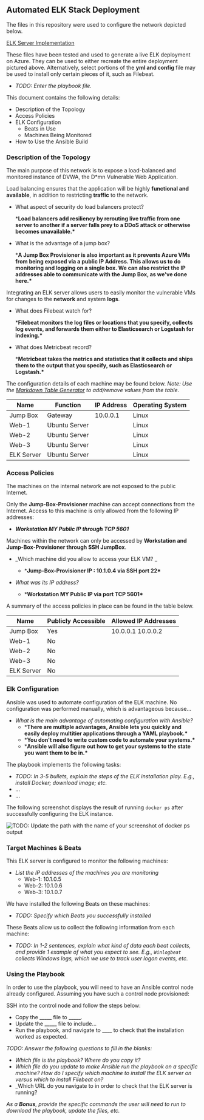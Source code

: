 ## Automated ELK Stack Deployment

The files in this repository were used to configure the network depicted below.

[ELK Server Implementation](https://github.com/cskelk789/ELK-Stack-Deployment/blob/main/Diagrams/ELK%20Server%20Implementation.png)


These files have been tested and used to generate a live ELK deployment on Azure. They can be used to either recreate the entire deployment pictured above. Alternatively, select portions of the **yml and config** file may be used to install only certain pieces of it, such as Filebeat.

  - _TODO: Enter the playbook file._

This document contains the following details:
- Description of the Topology
- Access Policies
- ELK Configuration
  - Beats in Use
  - Machines Being Monitored
- How to Use the Ansible Build


### Description of the Topology

The main purpose of this network is to expose a load-balanced and monitored instance of DVWA, the D*mn Vulnerable Web Application.

Load balancing ensures that the application will be highly **functional and available**, in addition to restricting **traffic** to the network.
- What aspect of security do load balancers protect? 

  ***Load balancers add resiliency by rerouting live traffic from one server to another if a server falls prey to a DDoS attack or otherwise becomes unavailable.\***

- What is the advantage of a jump box?

  ***A Jump Box Provisioner is also important as it prevents Azure VMs from being exposed via a public IP Address. This allows us to do monitoring and logging on a single box. We can also restrict the IP addresses able to communicate with the Jump Box, as we've done here.\***

Integrating an ELK server allows users to easily monitor the vulnerable VMs for changes to the **network** and system **logs**.
- What does Filebeat watch for?

  ***Filebeat monitors the log files or locations that you specify, collects log events, and forwards them either to Elasticsearch or Logstash for indexing.\***

- What does Metricbeat record?

  ***Metricbeat takes the metrics and statistics that it collects and ships them to the output that you specify, such as Elasticsearch or Logstash.\***

The configuration details of each machine may be found below.
_Note: Use the [Markdown Table Generator](http://www.tablesgenerator.com/markdown_tables) to add/remove values from the table_.

| Name       | Function      | IP Address | Operating System |
| ---------- | ------------- | ---------- | ---------------- |
| Jump Box   | Gateway       | 10.0.0.1   | Linux            |
| Web-1      | Ubuntu Server |            | Linux            |
| Web-2      | Ubuntu Server |            | Linux            |
| Web-3      | Ubuntu Server |            | Linux            |
| ELK Server | Ubuntu Server |            | Linux            |

### Access Policies

The machines on the internal network are not exposed to the public Internet. 

Only the __Jump-Box-Provisioner__ machine can accept connections from the Internet. Access to this machine is only allowed from the following IP addresses:

- **_Workstation MY Public IP through TCP 5601_**

Machines within the network can only be accessed by __Workstation and Jump-Box-Provisioner through SSH JumpBox__.
- _Which machine did you allow to access your ELK VM? _
  - ***Jump-Box-Provisioner IP : 10.1.0.4 via SSH port 22\***

- _What was its IP address?_
  - ***Workstation MY Public IP via port TCP 5601\***


A summary of the access policies in place can be found in the table below.

| Name       | Publicly Accessible | Allowed IP Addresses |
| ---------- | ------------------- | -------------------- |
| Jump Box   | Yes                 | 10.0.0.1 10.0.0.2    |
| Web-1      | No                  |                      |
| Web-2      | No                  |                      |
| Web-3      | No                  |                      |
| ELK Server | No                  |                      |

### Elk Configuration

Ansible was used to automate configuration of the ELK machine. No configuration was performed manually, which is advantageous because...
- _What is the main advantage of automating configuration with Ansible?_
  - ***There are multiple advantages, Ansible lets you quickly and easily deploy multitier applications through a YAML playbook.\***
  - ***You don't need to write custom code to automate your systems.\***
  - ***Ansible will also figure out how to get your systems to the state you want them to be in.\***

The playbook implements the following tasks:
- _TODO: In 3-5 bullets, explain the steps of the ELK installation play. E.g., install Docker; download image; etc._
- ...
- ...

The following screenshot displays the result of running `docker ps` after successfully configuring the ELK instance.

![TODO: Update the path with the name of your screenshot of docker ps output](Images/docker_ps_output.png)

### Target Machines & Beats
This ELK server is configured to monitor the following machines:
- _List the IP addresses of the machines you are monitoring_
  - Web-1: 10.1.0.5
  - Web-2: 10.1.0.6
  - Web-3: 10.1.0.7


We have installed the following Beats on these machines:
- _TODO: Specify which Beats you successfully installed_

These Beats allow us to collect the following information from each machine:
- _TODO: In 1-2 sentences, explain what kind of data each beat collects, and provide 1 example of what you expect to see. E.g., `Winlogbeat` collects Windows logs, which we use to track user logon events, etc._

### Using the Playbook
In order to use the playbook, you will need to have an Ansible control node already configured. Assuming you have such a control node provisioned: 

SSH into the control node and follow the steps below:
- Copy the _____ file to _____.
- Update the _____ file to include...
- Run the playbook, and navigate to ____ to check that the installation worked as expected.

_TODO: Answer the following questions to fill in the blanks:_
- _Which file is the playbook? Where do you copy it?_
- _Which file do you update to make Ansible run the playbook on a specific machine? How do I specify which machine to install the ELK server on versus which to install Filebeat on?_
- _Which URL do you navigate to in order to check that the ELK server is running?

_As a **Bonus**, provide the specific commands the user will need to run to download the playbook, update the files, etc._
